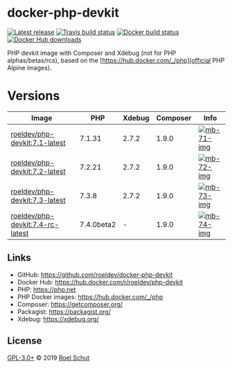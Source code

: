 docker-php-devkit
=================

[![Latest release][latest-release-img]][latest-release-url]
[![Travis build status][travis-build-img]][travis-build-url]
[![Docker build status][docker-build-img]][docker-build-url]
[![Docker Hub downloads][docker-pulls-img]][docker-pulls-url]

[latest-release-img]: https://img.shields.io/github/release/roeldev/docker-php-devkit.svg?label=latest
[latest-release-url]: https://github.com/roeldev/docker-php-devkit/releases
[travis-build-img]: https://img.shields.io/travis/roeldev/docker-php-devkit.svg
[travis-build-url]: https://travis-ci.org/roeldev/docker-php-devkit
[docker-build-img]: https://img.shields.io/docker/cloud/build/roeldev/php-devkit.svg
[docker-build-url]: https://hub.docker.com/r/roeldev/php-devkit
[docker-pulls-img]: https://img.shields.io/docker/pulls/roeldev/php-devkit.svg
[docker-pulls-url]: https://hub.docker.com/r/roeldev/php-devkit


PHP devkit image with Composer and Xdebug (not for PHP alphas/betas/rcs), based on the [https://hub.docker.com/_/php](official PHP Alpine images).


# Versions

| Image | PHP | Xdebug | Composer | Info |
|-------|-----|--------|----------|------|
| [roeldev/php-devkit:7.1-latest][docker-tags-url] | 7.1.31 | 2.7.2 | 1.9.0 | [![mb-71-img]][mb-71-url]
| [roeldev/php-devkit:7.2-latest][docker-tags-url] | 7.2.21 | 2.7.2 | 1.9.0 | [![mb-72-img]][mb-72-url]
| [roeldev/php-devkit:7.3-latest][docker-tags-url] | 7.3.8 | 2.7.2 | 1.9.0 | [![mb-73-img]][mb-73-url]
| [roeldev/php-devkit:7.4-rc-latest][docker-tags-url] | 7.4.0beta2 | - | 1.9.0 | [![mb-74-img]][mb-74-url]

[docker-tags-url]: https://hub.docker.com/r/roeldev/php-devkit/tags
[mb-71-img]: https://images.microbadger.com/badges/image/roeldev/php-devkit:7.1-latest.svg
[mb-71-url]: https://microbadger.com/images/roeldev/php-devkit:7.1-latest
[mb-72-img]: https://images.microbadger.com/badges/image/roeldev/php-devkit:7.2-latest.svg
[mb-72-url]: https://microbadger.com/images/roeldev/php-devkit:7.2-latest
[mb-73-img]: https://images.microbadger.com/badges/image/roeldev/php-devkit:7.3-latest.svg
[mb-73-url]: https://microbadger.com/images/roeldev/php-devkit:7.3-latest
[mb-74-img]: https://images.microbadger.com/badges/image/roeldev/php-devkit:7.4-rc-latest.svg
[mb-74-url]: https://microbadger.com/images/roeldev/php-devkit:7.4-rc-latest


## Links
- GitHub: https://github.com/roeldev/docker-php-devkit
- Docker Hub: https://hub.docker.com/r/roeldev/php-devkit
- PHP: https://php.net
- PHP Docker images: https://hub.docker.com/_/php
- Composer: https://getcomposer.org/
- Packagist: https://packagist.org/
- Xdebug: https://xdebug.org/


## License
[GPL-3.0+](LICENSE) © 2019 [Roel Schut](https://roelschut.nl)
